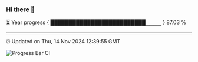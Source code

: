 ### Hi there 👋

⏳ Year progress { ██████████████████████████▁▁▁▁ } 87.03 %

---

⏰ Updated on Thu, 14 Nov 2024 12:39:55 GMT

![Progress Bar CI](https://github.com/liununu/liununu/workflows/Progress%20Bar%20CI/badge.svg)
